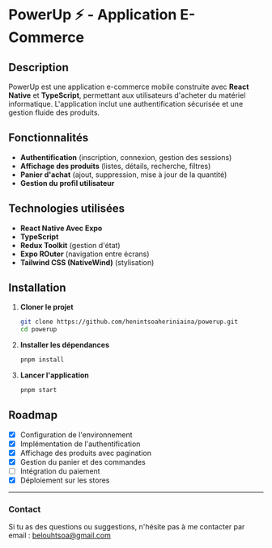 # PowerUp ⚡ - Application E-Commerce



## Description
PowerUp est une application e-commerce mobile construite avec **React Native** et **TypeScript**, permettant aux utilisateurs d'acheter du matériel informatique. L'application inclut une authentification sécurisée et une gestion fluide des produits.

## Fonctionnalités
- **Authentification** (inscription, connexion, gestion des sessions)
- **Affichage des produits** (listes, détails, recherche, filtres)
- **Panier d'achat** (ajout, suppression, mise à jour de la quantité)
- **Gestion du profil utilisateur**

## Technologies utilisées
- **React Native Avec Expo**
- **TypeScript**
- **Redux Toolkit** (gestion d'état)
- **Expo ROuter** (navigation entre écrans)
- **Tailwind CSS (NativeWind)** (stylisation)

## Installation
1. **Cloner le projet**
   ```sh
   git clone https://github.com/henintsoaheriniaina/powerup.git
   cd powerup
   ```

2. **Installer les dépendances**
   ```sh
   pnpm install
   ```
   
3. **Lancer l'application**
   ```sh
   pnpm start 
   ```


## Roadmap
- [x] Configuration de l'environnement
- [x] Implémentation de l'authentification
- [x] Affichage des produits avec pagination
- [x] Gestion du panier et des commandes
- [ ] Intégration du paiement
- [x] Déploiement sur les stores

---

### Contact
Si tu as des questions ou suggestions, n'hésite pas à me contacter par email : belouhtsoa@gmail.com
